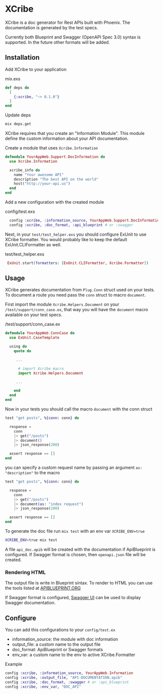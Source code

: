 # XCribe

XCribe is a doc generator for Rest APIs built with Phoenix.
The documentation is generated by the test specs.

Currently both Blueprint and Swagger (OpenAPI Spec 3.0) syntax is supported. In the future other formats will
be added.

## Installation

Add XCribe to your application

mix.exs

```elixir
def deps do
  [
    {:xcribe, "~> 0.1.0"}
  ]
end
```

Update deps

```sh
mix deps.get
```

XCribe requires that you create an "Information Module". This module define
the custom information about your API documentation.

Create a module that uses `Xcribe.Information`

```elixir
defmodule YourAppWeb.Support.DocInformation do
  use Xcribe.Information

  xcribe_info do
    name "Your awesome API"
    description "The best API on the world"
    host("http://your-api.us")
  end
end
```

Add a new configuration with the created module

config/test.exs

```elixir
  config :xcribe, :information_source, YourAppWeb.Support.DocInformation
  config :xcribe, :doc_format, :api_blueprint # or :swagger
```

Next, in your `test/test_helper.exs` you should configure ExUnit to use XCribe
formatter. You would probably like to keep the default ExUnit.CLIFormatter as
well.

test/test_helper.exs

```elixir
 ExUnit.start(formatters: [ExUnit.CLIFormatter, Xcribe.Formatter])
```

## Usage

XCribe generates documentation from `Plug.Conn` struct used on your tests. To
document a route you need pass the `conn` struct to macro `document`.

First import the module `Xcribe.Helpers.Document` on your `/test/support/conn_case.ex`,
that way you will have the `document` macro available on your test specs.

/test/support/conn_case.ex

```elixir
defmodule YourAppWeb.ConnCase do
  use ExUnit.CaseTemplate

  using do
    quote do

     ...

      # import Xcribe macro
      import Xcribe.Helpers.Document

     ...

    end
  end
end
```

Now in your tests you should call the macro `document` with the conn struct

```elixir
test "get posts", %{conn: conn} do

  response =
    conn
    |> get("/posts")
    |> document()
    |> json_response(200)

  assert response == []
end
```

you can specify a custom request name by passing an argument `as: "description"`
to the macro

```elixir
test "get posts", %{conn: conn} do

  response =
    conn
    |> get("/posts")
    |> document(as: "index request")
    |> json_response(200)

  assert response == []
end
```

To generate the doc file run `mix test` with an env var `XCRIBE_ENV=true`

```sh
XCRIBE_ENV=true mix test
```

A file `api_doc.apib` will be created with the documentation if ApiBlueprint is configured. If Swagger format is chosen, then `openapi.json` file will be created.

### Rendering HTML

The output file is write in Blueprint sintax. To render to HTML you can use the
tools listed at [APIBLUEPRINT.ORG](https://apiblueprint.org/tools.html#renderers)

If Swagger format is configured, [Swagger UI](https://swagger.io/tools/swagger-ui/download/) can be used to display Swagger documentation.

## Configure

You can add this configurations to your `config/test.ex`

- information_source: the module with doc information
- output_file: a custom name to the output file
- doc_format: ApiBlueprint or Swagger formats
- env_var: a custom name to the env to active XCribe.Formatter

Example

```elixir
config :xcribe, :information_source, YourAppWeb.Information
config :xcribe, :output_file, "API-DOCUMENTATION.apib"
config :xcribe, :doc_format, :swagger # or :api_blueprint
config :xcribe, :env_var, "DOC_API"
```
